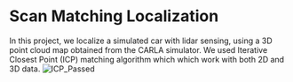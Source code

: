 # Scan Matching Localization

In this project, we localize a simulated car with lidar sensing, using a 3D point cloud map obtained from the CARLA simulator. We used Iterative Closest Point (ICP) matching algorithm which which work with both 2D and 3D data.
![ICP_Passed](https://user-images.githubusercontent.com/26578726/188087078-b15d1e7f-9f9a-4a11-81ec-af7191c75f3e.png)
